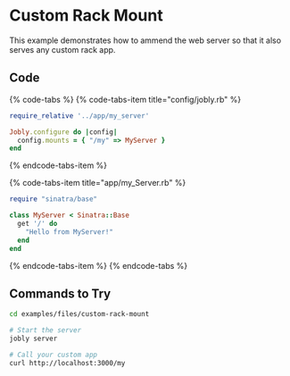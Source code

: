 # Custom Rack Mount

This example demonstrates how to ammend the web server so that it also serves any custom rack app.

## Code

{% code-tabs %}
{% code-tabs-item title="config/jobly.rb" %}
```ruby
require_relative '../app/my_server'

Jobly.configure do |config|
  config.mounts = { "/my" => MyServer }
end
```
{% endcode-tabs-item %}

{% code-tabs-item title="app/my\_Server.rb" %}
```ruby
require "sinatra/base"

class MyServer < Sinatra::Base
  get '/' do
    "Hello from MyServer!"
  end
end
```
{% endcode-tabs-item %}
{% endcode-tabs %}

## Commands to Try

```bash
cd examples/files/custom-rack-mount

# Start the server
jobly server

# Call your custom app
curl http://localhost:3000/my
```

